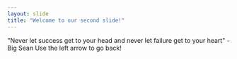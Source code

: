 ```yaml
---
layout: slide
title: "Welcome to our second slide!"
---
```

"Never let success get to your head and never let failure get to your heart" - Big Sean
Use the left arrow to go back!
